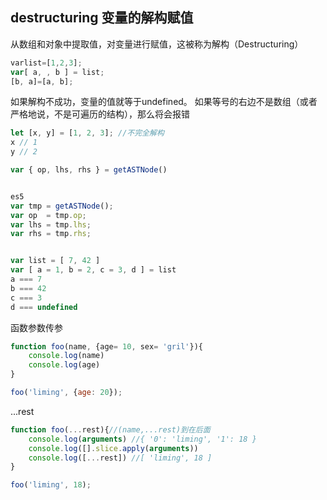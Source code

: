 ## destructuring 变量的解构赋值 ##

从数组和对象中提取值，对变量进行赋值，这被称为解构（Destructuring）

```js
varlist=[1,2,3];
var[ a, , b ] = list;
[b, a]=[a, b];

```
如果解构不成功，变量的值就等于undefined。
如果等号的右边不是数组（或者严格地说，不是可遍历的结构），那么将会报错

```js
let [x, y] = [1, 2, 3]; //不完全解构
x // 1
y // 2
```

```js
var { op, lhs, rhs } = getASTNode()


es5 
var tmp = getASTNode();
var op  = tmp.op;
var lhs = tmp.lhs;
var rhs = tmp.rhs;


var list = [ 7, 42 ]
var [ a = 1, b = 2, c = 3, d ] = list
a === 7
b === 42
c === 3
d === undefined


```

函数参数传参

```js
function foo(name, {age= 10, sex= 'gril'}){
	console.log(name)
	console.log(age)
}

foo('liming', {age: 20});
```

...rest

```js
function foo(...rest){//(name,...rest)到在后面
	console.log(arguments) //{ '0': 'liming', '1': 18 }
	console.log([].slice.apply(arguments)) 
	console.log([...rest]) //[ 'liming', 18 ]
}

foo('liming', 18);

```